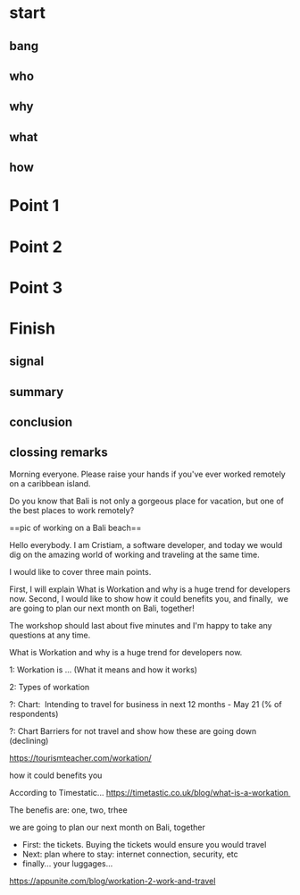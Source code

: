 # start

## bang

## who

## why

## what

## how

# Point 1



# Point 2



# Point 3



# Finish

## signal

## summary

## conclusion

## clossing remarks





Morning everyone.
Please raise your hands if you've ever worked remotely on a caribbean island.

Do you know that Bali is not only a gorgeous place for vacation, but one of the best places to work remotely?

==pic of working on a Bali beach==

Hello everybody. I am Cristiam, a software developer, and today we would dig on the amazing world of working and traveling at the same time.


I would like to cover three main points.

First, I will explain What is Workation and why is a huge trend for developers now.
Second, I would like to show how it could benefits you, and finally, 
we are going to plan our next month on Bali, together!

The workshop should last about five minutes and I'm happy to take any questions at any time.


What is Workation and why is a huge trend for developers now.

1: Workation is ... (What it means and how it works)

2: Types of workation

?: Chart:  Intending to travel for business in next 12 months - May 21 (% of respondents)

?: Chart Barriers for not travel and show how these are going down (declining)

https://tourismteacher.com/workation/



how it could benefits you

According to Timestatic... https://timetastic.co.uk/blog/what-is-a-workation 

The benefis are: one, two, trhee


we are going to plan our next month on Bali, together
- First: the tickets. Buying the tickets would ensure you would travel
- Next: plan where to stay: internet connection, security, etc
- finally... your luggages...

https://appunite.com/blog/workation-2-work-and-travel


